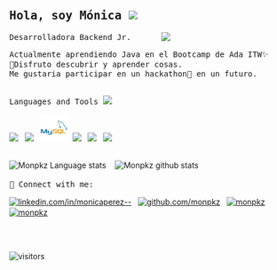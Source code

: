 <h2><samp> Hola, soy Mónica </samp> <img src="https://media.giphy.com/media/mGcNjsfWAjY5AEZNw6/giphy.gif" width="40"> </h2>
<img align = 'right' src = "https://media.giphy.com/media/YPQ62IX4xd60xJDaBu/giphy.gif" width = "230">
 
<samp> Desarrolladora Backend Jr. </samp>
 
 <samp>
 Actualmente aprendiendo Java en el Bootcamp de Ada ITW✨<br/>
 🌱Disfruto descubrir y aprender cosas.<br/>
 Me gustaria participar en un hackathon👯 en un futuro.
</samp>

 <br/>
<br/>

  <samp> Languages and Tools <img><img src="https://media.giphy.com/media/WUlplcMpOCEmTGBtBW/giphy.gif" width="30"></img> </samp>
<div align="left">
 <img  src="https://image.flaticon.com/icons/png/512/226/226777.png" width="30"> &nbsp; <img src="https://www.vectorlogo.zone/logos/springio/springio-icon.svg" width="30"> &nbsp;  <img src="https://raw.githubusercontent.com/devicons/devicon/master/icons/mysql/mysql-original-wordmark.svg" width="50"> &nbsp;<img src="https://www.vectorlogo.zone/logos/getpostman/getpostman-icon.svg" width="30"> &nbsp;  <img src="https://git-scm.com/images/logo@2x.png" width="40"> &nbsp; <img src="https://maven.apache.org/images/maven-logo-black-on-white.png" width="40" > &nbsp; 

<br/>
<br/>


![Monpkz Language stats](https://github-readme-stats.vercel.app/api?username=monpkz&show_icons=true&theme=dark&text_color=605c61&hide_border=true&cache_seconds=500&locale=en) &nbsp;&nbsp; ![Monpkz github stats](https://github-readme-stats.vercel.app/api/top-langs?username=monpkz&show_icons=true&theme=dark&text_color=605c61&hide_border=true&cache_seconds=500&locale=en&layout=compact)
<br/>
 <br/>
 <samp>📍 Connect with me: </samp>
<div align="left">
 <a href="https://linkedin.com/in/monicaperez--" target="blank"><img align="center" src="https://raw.githubusercontent.com/rahuldkjain/github-profile-readme-generator/master/src/images/icons/Social/linked-in-alt.svg" alt="linkedin.com/in/monicaperez--" width="30"/></a> &nbsp; 
 <a href="https://github.com/monpkz" target="blank"><img align="center" src="https://cdn.jsdelivr.net/npm/simple-icons@3.0.1/icons/github.svg" alt="github.com/monpkz" width="30"/></a> &nbsp;
 <a href="https://dev.to/monpkz" target="blank"><img align="center" src="https://cdn.jsdelivr.net/npm/simple-icons@3.0.1/icons/dev-dot-to.svg" alt="monpkz" width="30"/></a> &nbsp;
 <a href="https://www.hackerrank.com/monpkz" target="blank"><img align="center" src="https://raw.githubusercontent.com/rahuldkjain/github-profile-readme-generator/master/src/images/icons/Social/hackerrank.svg" alt="monpkz" width="30"/></a> &nbsp;
 

 <br/><br/>
 
![visitors](https://visitor-badge.glitch.me/badge?page_id=monpkz.monpkz&left_color=grey&right_color=red)
 
 <!--
**monpkz/monpkz** is a ✨ _special_ ✨ repository because its `README.md` (this file) appears on your GitHub profile.

Here are some ideas to get you started:

- 🔭 I’m currently working on ...
- 🌱 I’m currently learning ...
- 👯 I’m looking to collaborate on ...
- 🤔 I’m looking for help with ...
- 💬 Ask me about ...
- 📫 How to reach me: ...
- 😄 Pronouns: ...
- ⚡ Fun fact: ...
-->


 
